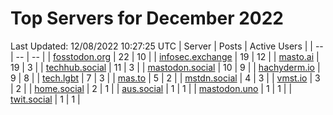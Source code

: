 # Top Servers for December 2022
Last Updated: 12/08/2022 10:27:25 UTC
| Server | Posts | Active Users |
| -- | -- | -- |
| [fosstodon.org](https://fosstodon.org/tags/PowerShell) | 22 | 10 |
| [infosec.exchange](https://infosec.exchange/tags/PowerShell) | 19 | 12 |
| [masto.ai](https://masto.ai/tags/PowerShell) | 19 | 3 |
| [techhub.social](https://techhub.social/tags/PowerShell) | 11 | 3 |
| [mastodon.social](https://mastodon.social/tags/PowerShell) | 10 | 9 |
| [hachyderm.io](https://hachyderm.io/tags/PowerShell) | 9 | 8 |
| [tech.lgbt](https://tech.lgbt/tags/PowerShell) | 7 | 3 |
| [mas.to](https://mas.to/tags/PowerShell) | 5 | 2 |
| [mstdn.social](https://mstdn.social/tags/PowerShell) | 4 | 3 |
| [vmst.io](https://vmst.io/tags/PowerShell) | 3 | 2 |
| [home.social](https://home.social/tags/PowerShell) | 2 | 1 |
| [aus.social](https://aus.social/tags/PowerShell) | 1 | 1 |
| [mastodon.uno](https://mastodon.uno/tags/PowerShell) | 1 | 1 |
| [twit.social](https://twit.social/tags/PowerShell) | 1 | 1 |

